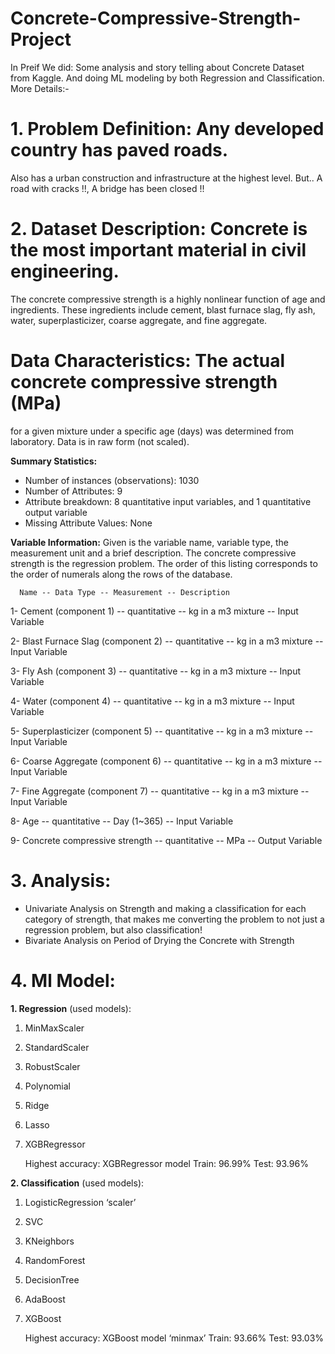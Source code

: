 # **Concrete-Compressive-Strength-Project**
In Preif We did: Some analysis and story telling about Concrete Dataset from Kaggle. And doing ML modeling by both Regression and Classification.
More Details:-
# **1. Problem Definition:** Any developed country has paved roads.
   Also has a urban construction and infrastructure at the highest level.
   But.. A road with cracks !!, A bridge has been closed !!
                             
# **2. Dataset Description:** Concrete is the most important material in civil engineering.
   The concrete compressive strength is a highly nonlinear function of age and ingredients. 
   These ingredients include cement, blast furnace slag, fly ash, water, superplasticizer, 
   coarse aggregate, and fine aggregate.
                              
# **Data Characteristics:** The actual concrete compressive strength (MPa) 
   for a given mixture under a specific age (days) was determined from laboratory. Data is in raw form (not scaled).
                              
**Summary Statistics:**
   * Number of instances (observations): 1030
   * Number of Attributes: 9
   * Attribute breakdown: 8 quantitative input variables, and 1 quantitative output variable
   * Missing Attribute Values: None
                              
**Variable Information:** Given is the variable name, variable type, the measurement unit and a brief description.
   The concrete compressive strength is the regression problem. The order of this listing corresponds to 
   the order of numerals along the rows of the database.
                              
      Name -- Data Type -- Measurement -- Description
      
   1- Cement (component 1) -- quantitative -- kg in a m3 mixture -- Input Variable
   
   2- Blast Furnace Slag (component 2) -- quantitative -- kg in a m3 mixture -- Input Variable
   
   3- Fly Ash (component 3) -- quantitative -- kg in a m3 mixture -- Input Variable
   
   4- Water (component 4) -- quantitative -- kg in a m3 mixture -- Input Variable
   
   5- Superplasticizer (component 5) -- quantitative -- kg in a m3 mixture -- Input Variable
   
   6- Coarse Aggregate (component 6) -- quantitative -- kg in a m3 mixture -- Input Variable
   
   7- Fine Aggregate (component 7) -- quantitative -- kg in a m3 mixture -- Input Variable
   
   8- Age -- quantitative -- Day (1~365) -- Input Variable
   
   9- Concrete compressive strength -- quantitative -- MPa -- Output Variable

                              
# **3. Analysis:** 
* Univariate Analysis on Strength and making a classification for each category of strength, 
  that makes me converting the problem to not just a regression problem, but also classification!
* Bivariate Analysis on Period of Drying the Concrete with Strength
                    
# **4. Ml Model:** 
**1. Regression** (used models):
   1. MinMaxScaler
   2. StandardScaler
   3. RobustScaler
   4. Polynomial 
   5. Ridge
   6. Lasso
   7. XGBRegressor
      
      Highest accuracy: XGBRegressor model 
      Train: 96.99%             Test: 93.96%

        
**2. Classification** (used models):
   1. LogisticRegression ‘scaler’
   2. SVC
   3. KNeighbors
   4. RandomForest 
   5. DecisionTree
   6. AdaBoost
   7. XGBoost
      
      Highest accuracy: XGBoost model ‘minmax’ 
      Train: 93.66%             Test: 93.03%     
